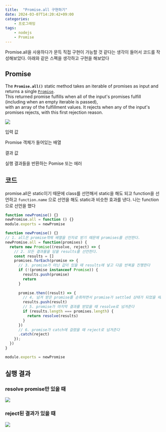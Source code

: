 ```yaml
---
title:  "Promise.all 구현하기"
date: 2024-03-07T14:20:42+09:00
categories: 
    - 프로그래밍
tags:
    - nodejs
    - Promise
---
```


Promise.all을 사용하다가 문득 직접 구현이 가능할 것 같다는 생각이 들어서 코드를 작성해보았다.
아래와 같은 스펙을 생각하고 구현을 해보았다
## Promise
The **`Promise.all()`** static method takes an iterable of promises as input and returns a single [`Promise`](https://developer.mozilla.org/en-US/docs/Web/JavaScript/Reference/Global_Objects/Promise).<br/>This returned promise fulfills when all of the input's promises fulfill (including when an empty iterable is passed),<br/>with an array of the fulfillment values. It rejects when any of the input's promises rejects, with this first rejection reason.


![](https://i.imgur.com/qBCYIxD.png)


입력 값

Promise 객체가 들어있는 배열

결과 값

실행 결과들을 반환하는 Pomise 또는 에러

## 코드
promise.all은 static이기 때문에 class를 선언해서 static을 해도 되고 function을 선언하고 `function.name` 으로 선언을 해도 static과 비슷한 효과를 낸다. 나는 function으로 선언을 했다

```js
function newPromise() {}
newPromise.all = function () {}
module.exports = newPromise
```

```js
function newPromise() {}
// 1. all은 promise객체 배열을 인자로 받기 때문에 promises를 선언한다. 
newPromise.all = function(promises) {
  return new Promise((resolve, reject) => {
    // 2. 모든 결과물을 담을 results를 선언한다.
    const results = []
    promises.forEach(promise => {
      // 3. promise가 아닌 값이 있을 때 results에 넣고 다음 반복을 진행한다
      if (!(promise instanceof Promise)) {
        results.push(promise)
        return
      }
      
      promise.then((result) => {
        // 4. 넘겨 받은 promise를 순회하면서 promise가 settled 상태가 되었을 때 results에 추가한다(위 그림 참조) 
        results.push(result)
        // 5. promise가 마지막 결과를 받았을 때 resolve로 넘겨준다
        if (results.length === promises.length) {
          return resolve(results)
        }
      })
      // 6. promise가 catch에 걸렸을 때 reject로 넘겨준다
      .catch(reject)
    });
  })
}

module.exports = newPromise
```

## 실행 결과
### resolve promise만 있을 때
![](https://i.imgur.com/yEusYA7.png)

### reject된 결과가 있을 때
![](https://i.imgur.com/qagy3lm.png)
